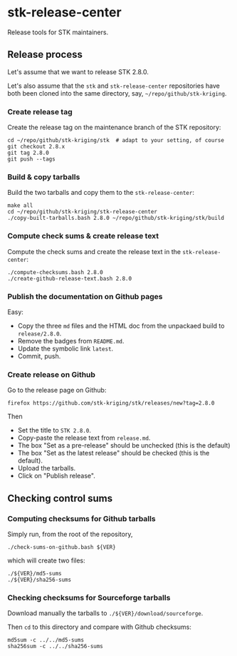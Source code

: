 # stk-release-center

Release tools for STK maintainers.


## Release process

Let's assume that we want to release STK 2.8.0.

Let's also assume that the `stk` and `stk-release-center` repositories
have both been cloned into the same directory, say, `~/repo/github/stk-kriging`.


### Create release tag

Create the release tag on the maintenance branch of the STK repository:
```
cd ~/repo/github/stk-kriging/stk  # adapt to your setting, of course
git checkout 2.8.x
git tag 2.8.0
git push --tags
```

### Build & copy tarballs

Build the two tarballs and copy them to the `stk-release-center`:
```
make all
cd ~/repo/github/stk-kriging/stk-release-center
./copy-built-tarballs.bash 2.8.0 ~/repo/github/stk-kriging/stk/build
```

### Compute check sums & create release text

Compute the check sums and create the release text in the `stk-release-center`:
```
./compute-checksums.bash 2.8.0
./create-github-release-text.bash 2.8.0
```

### Publish the documentation on Github pages

Easy:
 * Copy the three `md` files and the HTML doc from the unpackaed build to `release/2.8.0`.
 * Remove the badges from `README.md`.
 * Update the symbolic link `latest`.
 * Commit, push.
 

### Create release on Github

Go to the release page on Github:
```
firefox https://github.com/stk-kriging/stk/releases/new?tag=2.8.0
```

Then
 * Set the title to `STK 2.8.0`.
 * Copy-paste the release text from `release.md`.
 * The box "Set as a pre-release" should be unchecked (this is the default)
 * The box "Set as the latest release" should be checked (this is the default).
 * Upload the tarballs.
 * Click on "Publish release".


## Checking control sums

### Computing checksums for Github tarballs

Simply run, from the root of the repository,
```
./check-sums-on-github.bash ${VER}
```
which will create two files:
```
./${VER}/md5-sums
./${VER}/sha256-sums
```

### Checking checksums for Sourceforge tarballs

Download manually the tarballs to `./${VER}/download/sourceforge`.

Then `cd` to this directory and compare with Github checksums:
```
md5sum -c ../../md5-sums
sha256sum -c ../../sha256-sums
```

